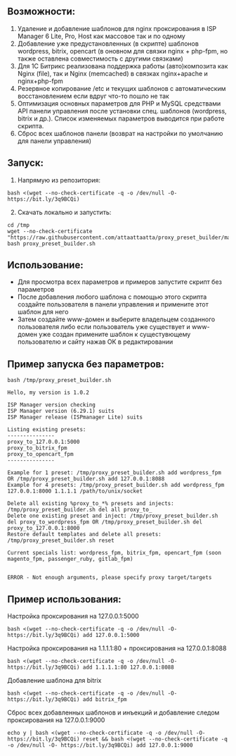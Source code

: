 ## Возможности:

1. Удаление и добавление шаблонов для nginx проксирования в ISP Manager 6 Lite, Pro, Host как массовое так и по одному
2. Добавление уже предустановленных (в скрипте) шаблонов wordpress, bitrix, opencart (в оновном для связки nginx + php-fpm, но также оставлена совместимость с другими связками)
3. Для 1С Битрикс реализована поддержка работы (авто)композита как Nginx (file), так и Nginx (memcached) в связках nginx+apache и nginx+php-fpm
4. Резервное копирование /etc и текущих шаблонов с автоматическим восстановлением если вдруг что-то пошло не так
5. Оптимизация основных параметров для PHP и MySQL средствами API панели управления после установки спец. шаблонов (wordpress, bitrix и др.). Список изменяемых параметров выводится при работе скрипта.
6. Сброс всех шаблонов панели (возврат на настройки по умолчанию для панели управления)

## Запуск:
1. Напрямую из репозитория:
```
bash <(wget --no-check-certificate -q -o /dev/null -O- https://bit.ly/3q9BCQi)
```
2. Скачать локально и запустить:
```
cd /tmp 
wget --no-check-certificate "https://raw.githubusercontent.com/attaattaatta/proxy_preset_builder/master/proxy_preset_builder.sh"
bash proxy_preset_builder.sh
```
## Использование:

* Для просмотра всех параметров и примеров запустите скрипт без параметров<br />
* После добавления любого шаблона с помощью этого скрипта создайте пользователя в панели управления и примените этот шаблон для него<br />
* Затем создайте www-домен и выберите владельцем созданного пользователя либо если пользователь уже существует и www-домен уже создан примените шаблон к сущестувющему пользователю и сайту нажав OK в редактировании

## Пример запуска без параметров:
```
bash /tmp/proxy_preset_builder.sh

Hello, my version is 1.0.2

ISP Manager version checking
ISP Manager version (6.29.1) suits
ISP Manager release (ISPmanager Lite) suits

Listing existing presets:
---------------
proxy_to_127.0.0.1:5000
proxy_to_bitrix_fpm
proxy_to_opencart_fpm
---------------

Example for 1 preset: /tmp/proxy_preset_builder.sh add wordpress_fpm OR /tmp/proxy_preset_builder.sh add 127.0.0.1:8088
Example for 4 presets: /tmp/proxy_preset_builder.sh add wordpress_fpm 127.0.0.1:8000 1.1.1.1 /path/to/unix/socket

Delete all existing %proxy_to_*% presets and injects: /tmp/proxy_preset_builder.sh del all proxy_to_
Delete one existing preset and inject: /tmp/proxy_preset_builder.sh del proxy_to_wordpress_fpm OR /tmp/proxy_preset_builder.sh del proxy_to_127.0.0.1:8000
Restore default templates and delete all presets: /tmp/proxy_preset_builder.sh reset

Current specials list: wordpress_fpm, bitrix_fpm, opencart_fpm (soon magento_fpm, passenger_ruby, gitlab_fpm)


ERROR - Not enough arguments, please specify proxy target/targets
```
## Пример использования:
Настройка проксирования на 127.0.0.1:5000
```
bash <(wget --no-check-certificate -q -o /dev/null -O- https://bit.ly/3q9BCQi) add 127.0.0.1:5000
```
Настройка проксирования на 1.1.1.1:80 + проксирования на 127.0.0.1:8088
```
bash <(wget --no-check-certificate -q -o /dev/null -O- https://bit.ly/3q9BCQi) add 1.1.1.1:80 127.0.0.1:8088
```
Добавление шаблона для bitrix
```
bash <(wget --no-check-certificate -q -o /dev/null -O- https://bit.ly/3q9BCQi) add bitrix_fpm
```
Сброс всех добавленных шаблонов и инъекций и добавление следом проксирования на 127.0.0.1:9000
```
echo y | bash <(wget --no-check-certificate -q -o /dev/null -O- https://bit.ly/3q9BCQi) reset && bash <(wget --no-check-certificate -q -o /dev/null -O- https://bit.ly/3q9BCQi) add 127.0.0.1:9000
```
